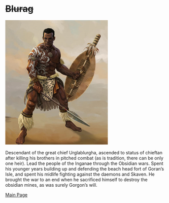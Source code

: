 # ~~Blurag~~
![BR](blurag.png)

Descendant of the great chief Urglablurgha, ascended to status of chieftan after killing his brothers in pitched combat (as is tradition, there can be only one heir). 
Lead the people of the Inganae through the Obsidian wars. 
Spent his younger years building up and defending the beach head fort of Goran’s Isle, and spent his midlife fighting against the daemons and Skaven. 
He brought the war to an end when he sacrificed himself to destroy the obsidian mines, as was surely Gorgon’s will.

[Main Page](README.md#table-of-contents)

